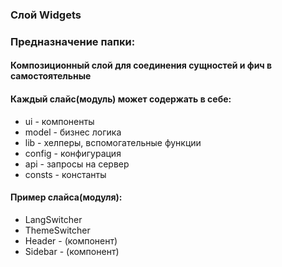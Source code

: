 ### Слой Widgets
### Предназначение папки:
#### Композиционный слой для соединения сущностей и фич в самостоятельные

#### Каждый слайс(модуль) может содержать в себе:
- ui - компоненты
- model - бизнес логика
- lib - хелперы, вспомогательные функции
- config - конфигурация
- api - запросы на сервер
- consts - константы

#### Пример слайса(модуля):
- LangSwitcher
- ThemeSwitcher
- Header  - (компонент)
- Sidebar - (компонент) 